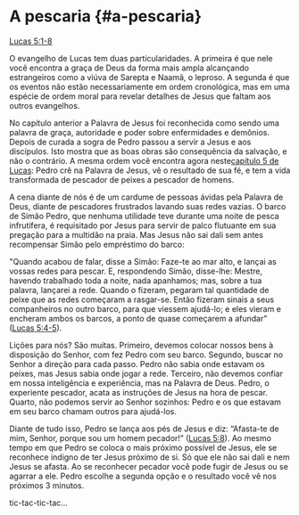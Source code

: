 # **A pescaria** {#a-pescaria}

[Lucas 5:1-8](http://bibliaonline.com.br/acf/lc/5/1-8)

O evangelho de Lucas tem duas particularidades. A primeira é que nele você encontra a graça de Deus da forma mais ampla alcançando estrangeiros como a viúva de Sarepta e Naamã, o leproso. A segunda é que os eventos não estão necessariamente em ordem cronológica, mas em uma espécie de ordem moral para revelar detalhes de Jesus que faltam aos outros evangelhos.

No capítulo anterior a Palavra de Jesus foi reconhecida como sendo uma palavra de graça, autoridade e poder sobre enfermidades e demônios. Depois de curada a sogra de Pedro passou a servir a Jesus e aos discípulos. Isto mostra que as boas obras são consequência da salvação, e não o contrário. A mesma ordem você encontra agora neste[capítulo 5 de Lucas](http://bibliaonline.com.br/acf/lv/5): Pedro crê na Palavra de Jesus, vê o resultado de sua fé, e tem a vida transformada de pescador de peixes a pescador de homens.

A cena diante de nós é de um cardume de pessoas ávidas pela Palavra de Deus, diante de pescadores frustrados lavando suas redes vazias. O barco de Simão Pedro, que nenhuma utilidade teve durante uma noite de pesca infrutífera, é requisitado por Jesus para servir de palco flutuante em sua pregação para a multidão na praia. Mas Jesus não sai dali sem antes recompensar Simão pelo empréstimo do barco:

&quot;Quando acabou de falar, disse a Simão: Faze-te ao mar alto, e lançai as vossas redes para pescar. E, respondendo Simão, disse-lhe: Mestre, havendo trabalhado toda a noite, nada apanhamos; mas, sobre a tua palavra, lançarei a rede. Quando o fizeram, pegaram tal quantidade de peixe que as redes começaram a rasgar-se. Então fizeram sinais a seus companheiros no outro barco, para que viessem ajudá-lo; e eles vieram e encheram ambos os barcos, a ponto de quase começarem a afundar&quot; ([Lucas 5:4-5](http://bibliaonline.com.br/acf/lc/5/4-5)).

Lições para nós? São muitas. Primeiro, devemos colocar nossos bens à disposição do Senhor, com fez Pedro com seu barco. Segundo, buscar no Senhor a direção para cada passo. Pedro não sabia onde estavam os peixes, mas Jesus sabia onde jogar a rede. Terceiro, não devemos confiar em nossa inteligência e experiência, mas na Palavra de Deus. Pedro, o experiente pescador, acata as instruções de Jesus na hora de pescar. Quarto, não podemos servir ao Senhor sozinhos: Pedro e os que estavam em seu barco chamam outros para ajudá-los.

Diante de tudo isso, Pedro se lança aos pés de Jesus e diz: “Afasta-te de mim, Senhor, porque sou um homem pecador!” ([Lucas 5:8](http://bibliaonline.com.br/acf/lc/5/8)). Ao mesmo tempo em que Pedro se coloca o mais próximo possível de Jesus, ele se reconhece indigno de ter Jesus próximo de si. Só que ele não sai dali e nem Jesus se afasta. Ao se reconhecer pecador você pode fugir de Jesus ou se agarrar a ele. Pedro escolhe a segunda opção e o resultado você vê nos próximos 3 minutos.

tic-tac-tic-tac...